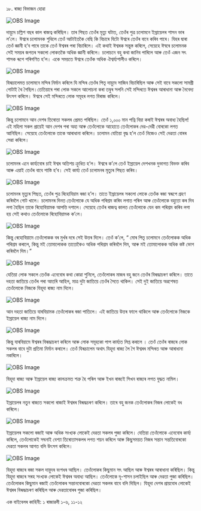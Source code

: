 ১৮. ৰাজ্য বিভাজন হোৱা

![OBS Image](https://cdn.door43.org/obs/jpg/360px/obs-en-18-01.jpg)

দায়ুদে চল্লিশ বছৰ কাল ৰাজত্ব কৰিছিল। তাৰ পিছত তেওঁৰ মৃত্যু ঘটাত, তেওঁৰ পুত্ৰ চলোমনে ইস্ৰায়েলৰ শাসন ভাৰ ল’লে। ঈশ্বৰে চলোমনক শুধিলে তেওঁ আটাইতকৈ বেছি কি বিচাৰে যিটো ঈশ্বৰে তেওঁৰ বাবে কৰিব পাৰে। যিহৰ দ্বাৰা তেওঁ জ্ঞানী হ’ব পাৰে তাকে তেওঁ ঈশ্বৰৰ পৰা বিচাৰিলে। এই কথাই ঈশ্বৰক সন্তুস্ত কৰিলে, সেয়েহে ঈস্বৰে চলোমনক সেই সময়ৰ জগতৰ সকলো লোকতকৈ অধিক জ্ঞানী কৰিলে। চলোচনে বহু কথা জানিব পাৰিলে আৰু তেওঁ এজন সৎ শাসক ৰূপে পৰিগণিত হ’ল। একে সময়তে ঈশ্বৰে তেওঁক অধিক ঐশ্বৰ্য্যশালীও কৰিলে। 

![OBS Image](https://cdn.door43.org/obs/jpg/360px/obs-en-18-02.jpg)

যিৰূচালেমত চলোমনে মন্দিৰ নিৰ্মান কৰিলে যি মন্দিৰ তেওঁৰ পিতৃ দায়ুদে সাজিব বিচাৰিছিল আৰু সেই বাবে সকলো সামগ্ৰী গোটাই থৈ গৈছিল।তেতিয়াৰে পৰা লোক সকলে আলোচনা কৰা তম্বুৰ সলনি সেই মন্দিৰতে ঈশ্বৰৰ আৰাধানা আৰু নৈবেদ্য উৎসগ কৰিলে। ঈশ্বৰে সেই মন্দিৰতে লোক সমূহৰ লগত বিৰাজ কৰিলে। 

![OBS Image](https://cdn.door43.org/obs/jpg/360px/obs-en-18-03.jpg)

কিন্তু চলোমনে আন দেশৰ তিৰোতা সকলৰ প্ৰেমত পৰিছিল। তেওঁ ১,০০০ মান পত্নি বিয়া কৰাই ঈশ্বৰৰ অবাধ্য হৈছিল! এই মহিলা সকল প্ৰায়েই আন দেশৰ পৰা অহা আৰু তেওঁলোকে আহোতে তেওঁলোকৰ দেৱ-দেৱী বোৰকো লগত আনিছিল। সেয়েহে তেওঁলোকে তাকে আৰাধানা কৰিলে। চলোমন যেতিয়া বৃদ্ধ হ’ল তেওঁ নিজেও সেই দেৱতা বোৰৰ সেৱা কৰিলে। 

![OBS Image](https://cdn.door43.org/obs/jpg/360px/obs-en-18-04.jpg)

চলোমনৰ এনে কাৰ্য্যবোৰ চাই ঈশ্বৰ অতিশয় ক্ৰুধিত হ’ল। ঈশ্বৰে ক’লে তেওঁ ইস্ৰায়েল দেশখনক দুভাগত বিভক্ত কৰিব আৰু এয়াই তেওঁৰ বাবে শাস্তি হ’ব। সেই কাৰ্য্য তেওঁ চলোমনৰ মৃত্যুৰ পিছত কৰিব। 

![OBS Image](https://cdn.door43.org/obs/jpg/360px/obs-en-18-05.jpg)

চলোমনৰ মৃত্যুৰ পিছত, তেওঁৰ পুত্ৰ ৰিহোবিয়াম ৰজা হ’ল। তাতে ইস্ৰায়েলৰ সকলো লোকে তেওঁক ৰজা স্বৰূপে গ্ৰহণ কৰিবলৈ গোট খালে। চলোমনৰ দিনত তেওঁলোকে যে অধিক পৰিশ্ৰম কৰিব লগাত পৰিল আৰু তেওঁলোকে বহুতো কৰ দিব লগা হৈছিল তাকে ৰিহোবিয়ামক আপত্তি দশালে। সেয়েহে তেওঁৰ ৰাজত্ব কালত তেওঁলোকে যেন কম পৰিশ্ৰম কৰিব লগা হয় সেই কথাও  তেওঁলোকে ৰিহোবিয়ামক ক’লে।

![OBS Image](https://cdn.door43.org/obs/jpg/360px/obs-en-18-06.jpg)

কিন্তু ৰেহোবিয়ামে তেওঁলোকক বৰ মুৰ্খৰ দৰে সেই উত্তৰ দিলে। তেওঁ ক’লে, “ মোৰ পিতৃ চলোমনে তেওঁলোকক অধিক পৰিশ্ৰম কৰালে, কিন্তু মই তোমালোকক তাতোকৈও অধিক পৰিশ্ৰম কৰিবলৈ দিম, আৰু মই তোমালোকক অধিক কষ্ট ভোগ কৰিবলৈ দিম।”

![OBS Image](https://cdn.door43.org/obs/jpg/360px/obs-en-18-07.jpg)

যেতিয়া লোক সকলে তেওঁক এনেবোৰ কথা কোৱা শুনিলে, তেওঁলোকৰ মাজৰ বহু জনে তেওঁৰ বিৰূদ্ধাচৰণ কৰিলে। তাতে দহতা জাতিয়ে তেওঁৰ পৰা আতৰি আহিল, মাত্ৰ দুটা জাতিয়ে তেওঁৰ সৈতে থাকিল। সেই দুই জাতিয়ে অৱশেষত তেওঁলোকে নিজকে যিহূদা ৰাজ্য নাম দিলে। 

![OBS Image](https://cdn.door43.org/obs/jpg/360px/obs-en-18-08.jpg)

আন দহতা জাতিয়ে যাৰবিয়ামক তেওঁলোকৰ ৰজা পাতিলে। এই জাতিয়ে উত্তৰ ফালে থাকিলে আৰু তেওঁলোকে নিজকে ইস্ৰায়েল ৰাজ্য  নাম দিলে। 

![OBS Image](https://cdn.door43.org/obs/jpg/360px/obs-en-18-09.jpg)

কিন্তু যাৰবিয়ামে ঈশ্বৰৰ বিৰূদ্ধাচৰণ কৰিলে আৰু লোক সমূহকো পাপ কাৰ্য্যত লিপ্ত কৰালে । তেওঁ তেওঁৰ ৰাজ্যৰ লোক সকলৰ বাবে দুটা প্ৰতিমা নিৰ্মান কৰালে। তেওঁ যিৰূচালেম অথাৎ যিহূদা ৰাজ্য লৈ গৈ ঈশ্বৰৰ মন্দিৰত আৰু আৰাধানা নকৰিলে। 

![OBS Image](https://cdn.door43.org/obs/jpg/360px/obs-en-18-10.jpg)

যিহূদা ৰাজ্য আৰু ইস্ৰায়েল ৰাজ্য কালক্ৰমত শত্ৰু হৈ পৰিল আৰু ইখন ৰাজ্যই সিখন ৰাজ্যৰ লগত যুদ্ধত নামিল। 

![OBS Image](https://cdn.door43.org/obs/jpg/360px/obs-en-18-11.jpg)

ইস্ৰায়েলৰ নতুন ৰাজ্যত সকলো ৰাজাই ঈশ্বৰৰ বিৰূদ্ধচৰণ কৰিলে। তাৰে বহু জনক তেওঁলোকৰ নিজৰ লোকেই বধ কৰিলে। 

![OBS Image](https://cdn.door43.org/obs/jpg/360px/obs-en-18-12.jpg)

ইস্ৰায়েলৰ সকলো ৰজাই আৰু অধিক সংখ্যক লোকেই দেৱতা সকলৰ পুজা কৰিলে। যেতিয়া তেওঁলোকে এনেবোৰ কাৰ্য্য কৰিলে, তেওঁলোকেই সঘনাই বেশ্যা তিৰোতাসকলৰ লগত শয়ন কৰিলে আৰু কিছুসময়ত নিজৰ সন্তান সন্ততিবোৰকো দেৱতা সকলৰ আগত বলি উৎসগ কৰিলে।

![OBS Image](https://cdn.door43.org/obs/jpg/360px/obs-en-18-13.jpg)

যিহূদা ৰাজ্যৰ ৰজা সকল দায়ুদৰ বংশধৰ আছিল। তেওঁলোকৰ কিছুমান সৎ আছিল আৰু ঈশ্বৰৰ আৰাধানা কৰিছিল। কিন্তু যিহূদা ৰাজ্যৰ সৰহ সংখ্যক লোকেই ঈশ্বৰৰ অবাধ্য আছিল। তেওঁলোকে দূ-শাসন চলাইছিল আৰু দেৱতা পুজা কৰিছিল। তেওঁলোকৰ কিছুমান ৰজাই তেওঁলোকৰ সন্তানবোৰকো দেৱতা সকলৰ বাবে বলি দিছিল। যিহূদা দেশৰ প্ৰায়বোৰ লোকেই ঈশ্বৰৰ বিৰূদ্ধাচৰণ কৰিছিল আৰু দেৱতাবোৰৰ পুজা কৰিছিল। 

এক বাইবেলৰ কাহিনী: ১ ৰাজাৱলী ১-৬, ১১-১২

